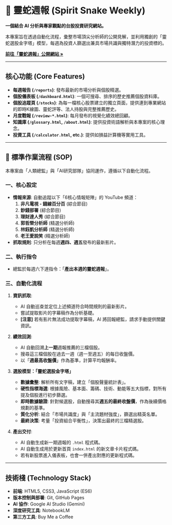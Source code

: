 # 🐍 靈蛇週報 (Spirit Snake Weekly)

**一個結合 AI 分析與專家觀點的台股投資研究網站。**

本專案旨在透過自動化流程，彙整市場頂尖分析師的公開見解，並利用獨創的「靈蛇選股金字塔」模型，每週為投資人篩選出兼具市場共識與獨特潛力的投資標的。

**[前往「靈蛇週報」公開網站 »](https://snakelee72.github.io/SnakeStock/)**

---

## 核心功能 (Core Features)

* **每週報告 (`/reports`)**: 發布最新的市場分析與個股精選。
* **個股儀表板 (`/dashboard.html`)**: 一個可搜尋、排序的歷史推薦個股資料庫。
* **個股追蹤頁 (`/stocks`)**: 為每一檔核心股票建立的獨立頁面，提供連到專業網站的即時K線圖、靈蛇評等、法人持股與完整推薦歷史。
* **月度戰報 (`/review-*.html`)**: 每月發布的視覺化績效總回顧。
* **知識庫 (`/glossary.html`, `/about.html`)**: 提供投資術語解析與本專案的核心理念。
* **投資工具 (`/calculator.html`, etc.)**: 提供如損益計算機等實用工具。

---

## 📖 標準作業流程 (SOP)

本專案由「人類總監」與「AI研究部隊」協同運作，遵循以下自動化流程。

### 一、核心設定

* **情報來源**: 自動追蹤以下「6核心情報矩陣」的 YouTube 頻道：
    1.  **非凡電視 - 錢線百分百** (綜合節目)
    2.  **鈔錢部署** (綜合節目)
    3.  **理財達人秀** (綜合節目)
    4.  **郭哲榮分析師** (精選分析師)
    5.  **林鈺凱分析師** (精選分析師)
    6.  **老王愛說笑** (精選分析師)
* **抓取規則**: 只分析在每週**週四、週五**發布的最新影片。

### 二、執行指令

* 總監於每週六下達指令：「**產出本週的靈蛇週報**」。

### 三、自動化流程

1.  **資訊抓取**:
    * AI 自動巡查並定位上述頻道符合時間規則的最新影片。
    * 嘗試提取影片的字幕稿作為分析基礎。
    * **[注意]** 若有影片無法成功提取字幕稿，AI 將回報總監，請求手動提供關鍵資訊。

2.  **績效回測**:
    * AI 自動回溯**上一期**週報推薦的三檔個股。
    * 搜尋這三檔個股在過去一週（週一至週五）的每日收盤價。
    * 以「**週最高收盤價**」作為基準，計算平均報酬率。

3.  **選股模型：「靈蛇選股金字塔」**
    * **數據彙整**: 解析所有文字稿，建立「個股聲量統計表」。
    * **硬性指標海選**: 根據風險、基本面、籌碼、技術、動能等五大指標，對所有提及個股進行初步篩選。
    * **即時數據驗證**: 針對候選股，自動搜尋其**週五的最終收盤價**，作為後續價格規劃的基準。
    * **質化分析**: 結合「市場共識度」與「主流題材強度」，篩選出精英名單。
    * **最終決策**: 考量「投資組合平衡性」，決策出最終的三檔精選股。

4.  **產出交付**:
    * AI 自動生成新一期週報的 `.html` 程式碼。
    * AI 自動生成用於更新首頁 `index.html` 的新文章卡片程式碼。
    * 若有新股票進入儀表板，也會一併產出對應的更新程式碼。

---

## 技術棧 (Technology Stack)

* **前端**: HTML5, CSS3, JavaScript (ES6)
* **版本控制與部署**: Git, GitHub Pages
* **AI 協作**: Google AI Studio (Gemini)
* **深度研究工具**: NotebookLM
* **第三方工具**: Buy Me a Coffee

